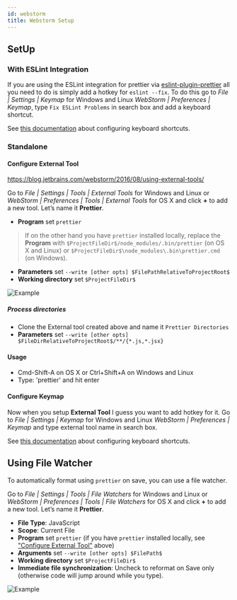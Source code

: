 ```yaml
---
id: webstorm
title: Webstorm Setup
---
```


## SetUp

### With ESLint Integration

If you are using the ESLint integration for prettier via [eslint-plugin-prettier](https://github.com/prettier/eslint-plugin-prettier) all you need to do is simply add a hotkey for `eslint --fix`. To do this go to _File | Settings | Keymap_ for Windows and Linux _WebStorm | Preferences | Keymap_, type `Fix ESLint Problems` in search box and add a keyboard shortcut.

See [this documentation](https://www.jetbrains.com/help/webstorm/configuring-keyboard-shortcuts.html) about configuring keyboard shortcuts.

### Standalone

#### Configure External Tool

https://blog.jetbrains.com/webstorm/2016/08/using-external-tools/

Go to _File | Settings | Tools | External Tools_ for Windows and Linux or _WebStorm | Preferences | Tools | External Tools_ for OS X and click **+** to add a new tool. Let’s name it **Prettier**.

* **Program** set `prettier`

> If on the other hand you have `prettier` installed locally, replace the **Program** with `$ProjectFileDir$/node_modules/.bin/prettier` (on OS X and Linux) or `$ProjectFileDir$\node_modules\.bin\prettier.cmd` (on Windows).

* **Parameters** set `--write [other opts] $FilePathRelativeToProjectRoot$`
* **Working directory** set `$ProjectFileDir$`

![Example](/docs/assets/webstorm/with-prettier.png)

##### Process directories

* Clone the External tool created above and name it `Prettier Directories`
* **Parameters** set `--write [other opts] $FileDirRelativeToProjectRoot$/**/{*.js,*.jsx}`

#### Usage

* Cmd-Shift-A on OS X or Ctrl+Shift+A on Windows and Linux
* Type: 'prettier' and hit enter

#### Configure Keymap

Now when you setup **External Tool** I guess you want to add hotkey for it. Go to _File | Settings | Keymap_ for Windows and Linux _WebStorm | Preferences | Keymap_ and type external tool name in search box.

See [this documentation](https://www.jetbrains.com/help/webstorm/configuring-keyboard-shortcuts.html) about configuring keyboard shortcuts.

## Using File Watcher

To automatically format using `prettier` on save, you can use a file watcher.

Go to _File | Settings | Tools | File Watchers_ for Windows and Linux or _WebStorm | Preferences | Tools | File Watchers_ for OS X and click **+** to add a new tool. Let’s name it **Prettier**.

* **File Type**: JavaScript
* **Scope**: Current File
* **Program** set `prettier` (if you have `prettier` installed locally, see ["Configure External Tool"](#configure-external-tool) above)
* **Arguments** set `--write [other opts] $FilePath$`
* **Working directory** set `$ProjectFileDir$`
* **Immediate file synchronization**: Uncheck to reformat on Save only (otherwise code will jump around while you type).

![Example](/docs/assets/webstorm/prettier-file-watcher.png)
